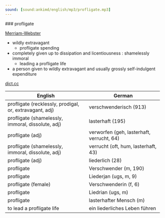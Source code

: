 ```yaml
---
sound: [sound:ankimd/english/mp3/profligate.mp3]
---
```


\### profligate

[Merriam-Webster](https://www.merriam-webster.com/dictionary/profligate)

- wildly extravagant
    - profligate spending
- completely given up to dissipation and licentiousness : shamelessly immoral
    - leading a profligate life
- a person given to wildly extravagant and usually grossly self-indulgent expenditure

[dict.cc](https://www.dict.cc/profligate)

| English        | German       |
| -------------- | ------------ |
| profligate (recklessly, prodigal, or, extravagant, adj) | verschwenderisch (913) |
| profligate (shamelessly, immoral, dissolute, adj) | lasterhaft (195) |
| profligate (adj) | verworfen (geh, lasterhaft, verrucht, 64) |
| profligate (shamelessly, immoral, dissolute, adj) | verrucht (oft, hum, lasterhaft, 43) |
| profligate (adj) | liederlich (28) |
| profligate | Verschwender (m, 190) |
| profligate | Liederjan (ugs, m, 9) |
| profligate (female) | Verschwenderin (f, 6) |
| profligate | Liedrian (ugs, m) |
| profligate | lasterhafter Mensch (m) |
| to lead a profligate life | ein liederliches Leben führen |
